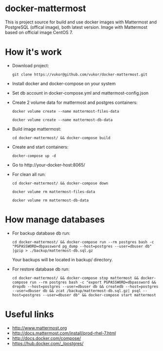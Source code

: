 docker-mattermost
===========

This is project source for build and use docker images with Mattermost and PostgreSQL (offical image), both latest version. Image with Mattermost based on official image CentOS 7.


How it's work
===========

* Download project:

    `` git clone https://vukor@github.com/vukor/docker-mattermost.git ``

* Install docker and docker-compose on your system

* Set db account in docker-compose.yml and mattermost-config.json

* Create 2 volume data for mattermost and postgres containers:
    
    `` docker volume create --name mattermost-files-data ``
    
    `` docker volume create --name mattermost-db-data ``

* Build image mattermost:

    `` cd docker-mattermost/ && docker-compose build ``

* Create and start containers:

    `` docker-compose up -d ``

* Go to http://your-docker-host:8065/

* For clean all run:

    `` cd docker-mattermost/ && docker-compose down ``
    
    `` docker volume rm mattermost-files-data ``
    
    `` docker volume rm mattermost-db-data ``


How manage databases
===========

* For backup database db run:
    
    `` cd docker-mattermost/ && docker-compose run --rm postgres bash -c "PGPASSWORD=dbpassword pg_dump --host=postgres --user=dbuser db" |gzip > ./backup/mattermost-db.sql.gz ``

    Your backups will be located in backup/ directory.

* For restore database db run:
    
    `` cd docker-mattermost/ && docker-compose stop mattermost && docker-compose run --rm postgres bash -c "export PGPASSWORD=dbpassword && dropdb --host=postgres --user=dbuser db && createdb --host=postgres --user=dbuser db && zcat /backup/mattermost-db.sql.gz| psql --host=postgres --user=dbuser db" && docker-compose start mattermost ``


Useful links
============
  - http://www.mattermost.org
  - http://docs.mattermost.com/install/prod-rhel-7.html
  - http://docs.docker.com/compose/
  - https://hub.docker.com/_/postgres/

